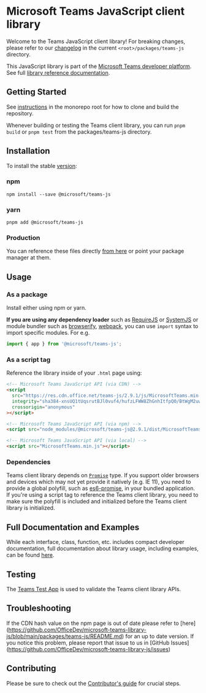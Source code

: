# Microsoft Teams JavaScript client library

Welcome to the Teams JavaScript client library! For breaking changes, please refer to our [changelog](./CHANGELOG.md) in the current `<root>/packages/teams-js` directory.

This JavaScript library is part of the [Microsoft Teams developer platform](https://learn.microsoft.com/microsoftteams/platform/). See full [library reference documentation](https://learn.microsoft.com/javascript/api/overview/msteams-client?view=msteams-client-js-latest).

## Getting Started

See [instructions](../../README.md#Getting-Started) in the monorepo root for how to clone and build the repository.

Whenever building or testing the Teams client library, you can run `pnpm build` or `pnpm test` from the packages/teams-js directory.

## Installation

To install the stable [version](https://learn.microsoft.com/javascript/api/overview/msteams-client?view=msteams-client-js-latest):

### npm

`npm install --save @microsoft/teams-js`

### yarn

`pnpm add @microsoft/teams-js`

### Production

You can reference these files directly [from here](https://res.cdn.office.net/teams-js/2.9.1/js/MicrosoftTeams.min.js) or point your package manager at them.

## Usage

### As a package

Install either using npm or yarn.

**If you are using any dependency loader** such as [RequireJS](http://requirejs.org/) or [SystemJS](https://github.com/systemjs/systemjs) or module bundler such as [browserify](http://browserify.org/), [webpack](https://webpack.github.io/), you can use `import` syntax to import specific modules. For e.g.

```typescript
import { app } from '@microsoft/teams-js';
```

### As a script tag

Reference the library inside of your `.html` page using:

```html
<!-- Microsoft Teams JavaScript API (via CDN) -->
<script
  src="https://res.cdn.office.net/teams-js/2.9.1/js/MicrosoftTeams.min.js"
  integrity="sha384-xnsUQ1tUqsrutBJl0vuf4/hufzLFWW8ZhGnhItfpQ0/BtWgM2uw6YT6BQ5YaKBSM"
  crossorigin="anonymous"
></script>

<!-- Microsoft Teams JavaScript API (via npm) -->
<script src="node_modules/@microsoft/teams-js@2.9.1/dist/MicrosoftTeams.min.js"></script>

<!-- Microsoft Teams JavaScript API (via local) -->
<script src="MicrosoftTeams.min.js"></script>
```

### Dependencies

Teams client library depends on [`Promise`](https://developer.mozilla.org/en-US/docs/Web/JavaScript/Reference/Global_Objects/Promise) type. If you support older browsers and devices which may not yet provide it natively (e.g. IE 11), you need to provide a global polyfill, such as [es6-promise](https://www.npmjs.com/package/es6-promise), in your bundled application. If you're using a script tag to reference the Teams client library, you need to make sure the polyfill is included and initialized before the Teams client library is initialized.

## Full Documentation and Examples

While each interface, class, function, etc. includes compact developer documentation, full documentation about library usage, including examples, can be found [here](https://learn.microsoft.com/en-us/javascript/api/overview/msteams-client?view=msteams-client-js-latest).

## Testing

The [Teams Test App](https://aka.ms/teams-test-app) is used to validate the Teams client library APIs.

## Troubleshooting

If the CDN hash value on the npm page is out of date please refer to [here] (https://github.com/OfficeDev/microsoft-teams-library-js/blob/main/packages/teams-js/README.md) for an up to date version. If you notice this problem, please report that issue to us in [GitHub Issues] (https://github.com/OfficeDev/microsoft-teams-library-js/issues)

## Contributing

Please be sure to check out the [Contributor's guide](../../CONTRIBUTING.md) for crucial steps.
